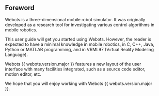 ## Foreword

Webots is a three-dimensional mobile robot simulator. It was originally
developed as a research tool for investigating various control algorithms in
mobile robotics.

This user guide will get you started using Webots. However, the reader is
expected to have a minimal knowledge in mobile robotics, in C, C++, Java, Python
or MATLAB programming, and in VRML97 (Virtual Reality Modeling Language).

Webots {{ webots.version.major }} features a new layout of the user interface
with many facilities integrated, such as a source code editor, motion editor,
etc.

We hope that you will enjoy working with Webots {{ webots.version.major }}.
